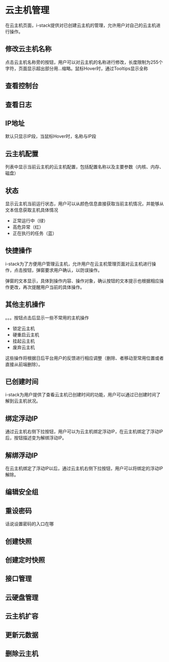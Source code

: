 # 云主机管理

在云主机页面，i-stack提供对已创建云主机的管理，允许用户对自己的云主机进行操作。

## 修改云主机名称

点击云主机名称旁的按钮，用户可以对云主机的名称进行修改，长度限制为255个字符，页面显示超出部分用...缩略。鼠标Hover时，通过Tooltips显示全称

## 查看控制台

## 查看日志

## IP地址

默认只显示IP段，当鼠标Hover时，名称与IP段

## 云主机配置

列表中显示当前云主机的云主机配置，包括配置名称以及主要参数（内核、内存、磁盘）

## 状态

显示云主机当前运行状态，用户可以从颜色信息直接获取当前主机情况，并能够从文本信息获取主机具体情况
+ 正常运行中（绿）
+ 高危异常（红）
+ 正在执行的任务（蓝）

## 快捷操作

i-stack为了方便用户管理云主机，允许用户在云主机管理页面对云主机进行操作，点击按钮，弹窗要求用户确认，以防误操作。

弹窗的文本显示，具体到操作内容、操作对象，确认按钮的文本提示也根据相应操作更改，再次提醒用户当前的具体操作。

## 其他主机操作

。。。按钮点击后显示一些不常用的主机操作
+ 锁定云主机
+ 硬重启云主机
+ 挂起云主机
+ 废弃云主机

这些操作将根据日后平台用户的反馈进行相应调整（删除、者移动至常用位置或者直接从前端删除）。

## 已创建时间

i-stack为用户提供了查看云主机已创建时间的功能，用户可以通过已创建时间了解到云主机状况。

## 绑定浮动IP

通过云主机右侧下拉按钮，用户可以为云主机绑定浮动IP，在云主机绑定了浮动IP后，按钮描述变为解绑浮动IP。

## 解绑浮动IP

在云主机绑定了浮动IP以后，通过云主机右侧下拉按钮，用户可以将绑定的浮动IP解除。

## 编辑安全组

## 重设密码

话说设置密码的入口在哪

## 创建快照

## 创建定时快照

## 接口管理

## 云硬盘管理

## 云主机扩容

## 更新元数据

## 删除云主机
